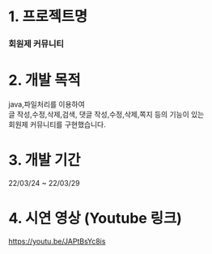# 1. 프로젝트명

### 회원제 커뮤니티

# 2. 개발 목적
java,파일처리를 이용하여<br>
글 작성,수정,삭제,검색, 댓글 작성,수정,삭제,쪽지 등의 기능이 있는<br>
회원제 커뮤니티를 구현했습니다.

# 3. 개발 기간
22/03/24 ~ 22/03/29

# 4. 시연 영상 (Youtube 링크)
https://youtu.be/JAPtBsYc8is

